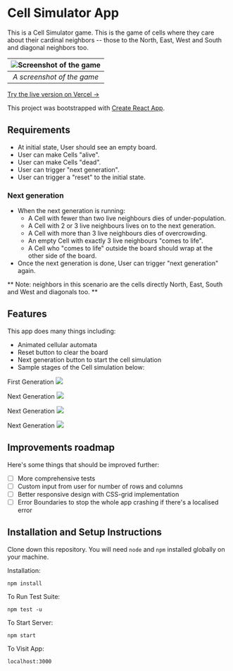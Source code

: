 # Cell Simulator App

This is a Cell Simulator game.  This is the game of cells where they care about their cardinal neighbors -- those to the North,
East, West and South and diagonal neighbors too.

| ![Screenshot of the game](https://i.imgur.com/jDzJNPT.png) |
| :-----------------------------------------: |
|         _A screenshot of the game_          |

[Try the live version on Vercel →](https://cell-simulator-app.vercel.app/)

This project was bootstrapped with [Create React App](https://github.com/facebook/create-react-app).

## Requirements

- At initial state, User should see an empty board.
- User can make Cells "alive".
- User can make Cells "dead".
- User can trigger "next generation".
- User can trigger a "reset" to the initial state.

### Next generation

- When the next generation is running:
  - A Cell with fewer than two live neighbours dies of under-population.
  - A Cell with 2 or 3 live neighbours lives on to the next generation.
  - A Cell with more than 3 live neighbours dies of overcrowding.
  - An empty Cell with exactly 3 live neighbours "comes to life".
  - A Cell who "comes to life" outside the board should wrap at the other side of the board.
- Once the next generation is done, User can trigger "next generation" again.

** Note: neighbors in this scenario are the cells directly North, East, South and West and diagonals too. **

## Features

This app does many things including:

- Animated cellular automata
- Reset button to clear the board
- Next generation button to start the cell simulation
- Sample stages of the Cell simulation below:

First Generation 
![](https://i.imgur.com/snk68gV.png)

Next Generation 
![](https://i.imgur.com/khSZNBf.png)

Next Generation 
![](https://i.imgur.com/5UVaUmU.png)

Next Generation 
![](https://i.imgur.com/khSZNBf.png)


## Improvements roadmap

Here's some things that should be improved further:

- [ ] More comprehensive tests
- [ ] Custom input from user for number of rows and columns 
- [ ] Better responsive design with CSS-grid implementation
- [ ] Error Boundaries to stop the whole app crashing if there's a localised error

## Installation and Setup Instructions

Clone down this repository. You will need `node` and `npm` installed globally on your machine.  

Installation:

`npm install`  

To Run Test Suite:  

`npm test -u`  

To Start Server:

`npm start`  

To Visit App:

`localhost:3000`  